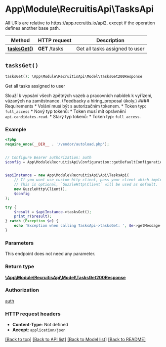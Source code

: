 # App\Module\RecruitisApi\TasksApi

All URIs are relative to https://app.recruitis.io/api2, except if the operation defines another base path.

| Method | HTTP request | Description |
| ------------- | ------------- | ------------- |
| [**tasksGet()**](TasksApi.md#tasksGet) | **GET** /tasks | Get all tasks assigned to user |


## `tasksGet()`

```php
tasksGet(): \App\Module\RecruitisApi\Model\TasksGet200Response
```

Get all tasks assigned to user

Slouží k vypsání všech zpětných vazeb a pracovních nabídek k vyřízení, vázaných na zaměstnance. (Feedbacky a hiring_proposal úkoly.)  #### Requirements  * Volání musí být s autorizačním tokenem. * Token typ: `full_access` * Nový typ tokenů:     * Token musí mít oprávnění `api.candidates.read`. * Starý typ tokenů:     * Token typ: `full_access`.

### Example

```php
<?php
require_once(__DIR__ . '/vendor/autoload.php');


// Configure Bearer authorization: auth
$config = App\Module\RecruitisApi\Configuration::getDefaultConfiguration()->setAccessToken('YOUR_ACCESS_TOKEN');


$apiInstance = new App\Module\RecruitisApi\Api\TasksApi(
    // If you want use custom http client, pass your client which implements `GuzzleHttp\ClientInterface`.
    // This is optional, `GuzzleHttp\Client` will be used as default.
    new GuzzleHttp\Client(),
    $config
);

try {
    $result = $apiInstance->tasksGet();
    print_r($result);
} catch (Exception $e) {
    echo 'Exception when calling TasksApi->tasksGet: ', $e->getMessage(), PHP_EOL;
}
```

### Parameters

This endpoint does not need any parameter.

### Return type

[**\App\Module\RecruitisApi\Model\TasksGet200Response**](../Model/TasksGet200Response.md)

### Authorization

[auth](../../README.md#auth)

### HTTP request headers

- **Content-Type**: Not defined
- **Accept**: `application/json`

[[Back to top]](#) [[Back to API list]](../../README.md#endpoints)
[[Back to Model list]](../../README.md#models)
[[Back to README]](../../README.md)
